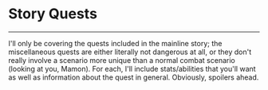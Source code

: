 # Story Quests

---

I'll only be covering the quests included in the mainline story; the miscellaneous quests are either literally not dangerous at all, or they don't really involve a scenario more unique than a normal combat scenario (looking at you, Mamon). For each, I'll include stats/abilities that you'll want as well as information about the quest in general. Obviously, spoilers ahead.
